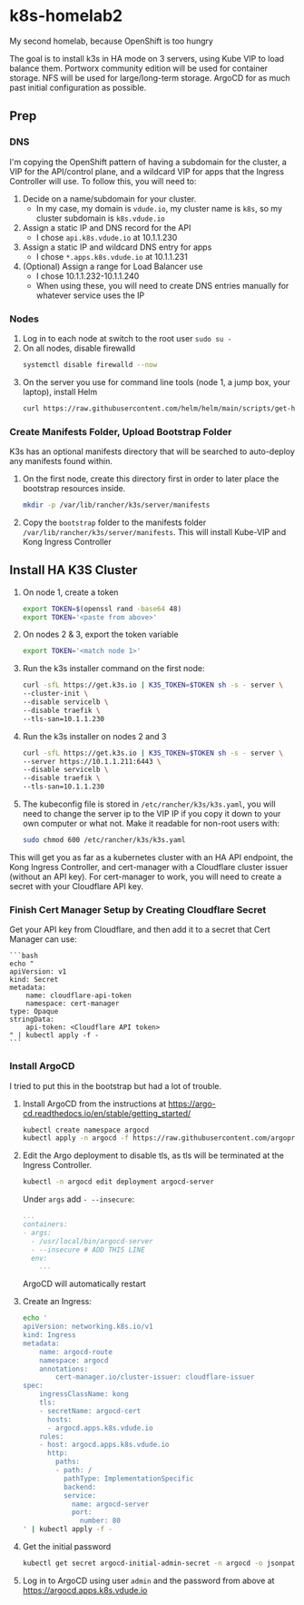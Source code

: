 # k8s-homelab2
My second homelab, because OpenShift is too hungry

The goal is to install k3s in HA mode on 3 servers, using Kube VIP to load balance them.  Portworx community edition will be used for container storage.  NFS will be used for large/long-term storage.  ArgoCD for as much past initial configuration as possible.

## Prep
### DNS
I'm copying the OpenShift pattern of having a subdomain for the cluster, a VIP for the API/control plane, and a wildcard VIP for apps that the Ingress Controller will use.  To follow this, you will need to:
1. Decide on a name/subdomain for your cluster.
    - In my case, my domain is `vdude.io`, my cluster name is `k8s`, so my cluster subdomain is `k8s.vdude.io`
2. Assign a static IP and DNS record for the API
    - I chose `api.k8s.vdude.io` at 10.1.1.230
3. Assign a static IP and wildcard DNS entry for apps
    - I chose `*.apps.k8s.vdude.io` at 10.1.1.231
4. (Optional) Assign a range for Load Balancer use
    - I chose 10.1.1.232-10.1.1.240
    - When using these, you will need to create DNS entries manually for whatever service uses the IP

### Nodes
1. Log in to each node at switch to the root user `sudo su -`
2. On all nodes, disable firewalld
    ```bash
    systemctl disable firewalld --now
    ```
3. On the server you use for command line tools (node 1, a jump box, your laptop), install Helm
    ```bash
    curl https://raw.githubusercontent.com/helm/helm/main/scripts/get-helm-3 | bash
    ```

### Create Manifests Folder, Upload Bootstrap Folder
K3s has an optional manifests directory that will be searched to auto-deploy any manifests found within. 

1. On the first node, create this directory first in order to later place the bootstrap resources inside.  
    ```bash 
    mkdir -p /var/lib/rancher/k3s/server/manifests
    ```

2. Copy the `bootstrap` folder to the manifests folder `/var/lib/rancher/k3s/server/manifests`.  This will install Kube-VIP and Kong Ingress Controller

## Install HA K3S Cluster
1. On node 1, create a token
    ```bash
    export TOKEN=$(openssl rand -base64 48)
    export TOKEN='<paste from above>'
    ```
2. On nodes 2 & 3, export the token variable
    ```bash
    export TOKEN='<match node 1>'

3. Run the k3s installer command on the first node:
    ```bash
    curl -sfL https://get.k3s.io | K3S_TOKEN=$TOKEN sh -s - server \
    --cluster-init \
    --disable servicelb \
    --disable traefik \
    --tls-san=10.1.1.230
    ```

4. Run the k3s installer on nodes 2 and 3
    ```bash
    curl -sfL https://get.k3s.io | K3S_TOKEN=$TOKEN sh -s - server \
    --server https://10.1.1.211:6443 \
    --disable servicelb \
    --disable traefik \
    --tls-san=10.1.1.230
    ```

5. The kubeconfig file is stored in `/etc/rancher/k3s/k3s.yaml`, you will need to change the server ip to the VIP IP if you copy it down to your own computer or what not.  Make it readable for non-root users with:
    ```bash
    sudo chmod 600 /etc/rancher/k3s/k3s.yaml
    ```

This will get you as far as a kubernetes cluster with an HA API endpoint, the Kong Ingress Controller, and cert-manager with a Cloudflare cluster issuer (without an API key).  For cert-manager to work, you will need to create a secret with your Cloudflare API key.

### Finish Cert Manager Setup by Creating Cloudflare Secret
Get your API key from Cloudflare, and then add it to a secret that Cert Manager can use:

    ```bash
    echo "
    apiVersion: v1
    kind: Secret
    metadata:
        name: cloudflare-api-token
        namespace: cert-manager
    type: Opaque
    stringData:
        api-token: <Cloudflare API token>
    " | kubectl apply -f -
    ```


### Install ArgoCD
I tried to put this in the bootstrap but had a lot of trouble.
1. Install ArgoCD from the instructions at https://argo-cd.readthedocs.io/en/stable/getting_started/
    ```bash
    kubectl create namespace argocd
    kubectl apply -n argocd -f https://raw.githubusercontent.com/argoproj/argo-cd/stable/manifests/install.yaml
    ```
2. Edit the Argo deployment to disable tls, as tls will be terminated at the Ingress Controller.
    ```bash
    kubectl -n argocd edit deployment argocd-server
    ```
    Under `args` add `- --insecure`:
    ```yaml
    ...
    containers:                                                     
    - args:
      - /usr/local/bin/argocd-server
      - --insecure # ADD THIS LINE
      env:
        ...
    ```
    ArgoCD will automatically restart

3. Create an Ingress:
    ```bash
    echo '
    apiVersion: networking.k8s.io/v1
    kind: Ingress
    metadata:
        name: argocd-route
        namespace: argocd
        annotations:
            cert-manager.io/cluster-issuer: cloudflare-issuer
    spec:
        ingressClassName: kong
        tls:
        - secretName: argocd-cert
          hosts:
          - argocd.apps.k8s.vdude.io
        rules:
        - host: argocd.apps.k8s.vdude.io
          http:
            paths:
            - path: /
              pathType: ImplementationSpecific
              backend:
              service:
                name: argocd-server
                port:
                  number: 80
    ' | kubectl apply -f -
    ```

4. Get the initial password
    ```bash
    kubectl get secret argocd-initial-admin-secret -n argocd -o jsonpath="{.data.password}" | base64 --decode; echo
    ```

5. Log in to ArgoCD using user `admin` and the password from above at https://argocd.apps.k8s.vdude.io